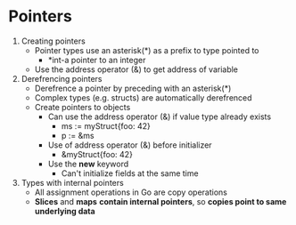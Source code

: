 
# Pointers

1. Creating pointers
    - Pointer types use an asterisk(*) as a prefix to type pointed to
        - *int-a pointer to an integer
    - Use the address operator (&) to get address of variable
2. Derefrencing pointers
    - Derefrence a pointer by preceding with an asterisk(*)
    - Complex types (e.g. structs) are automatically derefrenced
    - Create pointers to objects
        - Can use the address operator (&) if value type already exists
            - ms := myStruct{foo: 42}
            - p := &ms
        - Use of address operator (&) before initializer
            - &myStruct{foo: 42}
        - Use the **new** keyword
            - Can't initialize fields at the same time
3. Types with internal pointers
    - All assignment operations in Go are copy operations
    - **Slices** and **maps** **contain internal pointers**, so **copies point to same underlying data**